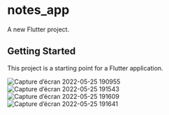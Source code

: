 # notes_app

A new Flutter project.

## Getting Started

This project is a starting point for a Flutter application.


![Capture d’écran 2022-05-25 190955](https://user-images.githubusercontent.com/80928113/170358846-083df421-4f68-4c4c-86df-5fdc57b78f6a.png)
![Capture d’écran 2022-05-25 191543](https://user-images.githubusercontent.com/80928113/170358860-d5cf28de-3665-44ec-9c03-4d65fa39677a.png)
![Capture d’écran 2022-05-25 191609](https://user-images.githubusercontent.com/80928113/170358865-8a9e8b7f-5480-471c-80ee-8a8b92c1b074.png)
![Capture d’écran 2022-05-25 191641](https://user-images.githubusercontent.com/80928113/170358874-89145761-9430-4243-8e97-bed2fc594389.png)
